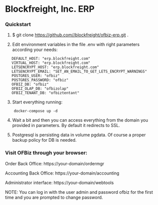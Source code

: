 # Blockfreight, Inc. ERP

### Quickstart ###

1.  $ git clone https://github.com//blockfreight/ofbiz-erp.git .

2. Edit environment variables in the file .env with right parameters according your needs:
```  
   DEFAULT_HOST: "erp.blockfreight.com"
   VIRTUAL_HOST: "erp.blockfreight.com"
   LETSENCRYPT_HOST: "erp.blockfreight.com"
   LETSENCRYPT_EMAIL: "SET_AN_EMAIL_TO_GET_LETS_ENCRYPT_WARNINGS"
   POSTGRES_USER: "ofbiz"
   POSTGRES_PASSWORD: "ofbiz"
   OFBIZ_DB: "ofbiz"
   OFBIZ_OLAP_DB: "ofbizolap"
   OFBIZ_TENANT_DB: "ofbiztentant"   
```   
3. Start everything running:
```
    docker-compose up -d 
```    
4. Wait a bit and then you can access everything from the domain you provided in parameters. By default it redirects to SSL.

5. Postgresql is persisting data in volume pgdata. Of course a proper backup policy for DB is needed.

### Visit OFBiz through your browser:

Order Back Office: https://your-domain/ordermgr

Accounting Back Office: https://your-domain/accounting

Administrator interface: https://your-domain/webtools

NOTE: You can log in with the user admin and password ofbiz for the first time and you are prompted to change password.
